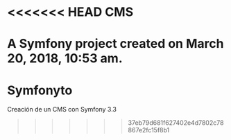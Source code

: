 <<<<<<< HEAD
CMS
===

A Symfony project created on March 20, 2018, 10:53 am.
=======
# Symfonyto
Creación de un CMS con Symfony 3.3
>>>>>>> 37eb79d681f627402e4d7802c78867e2fc15f8b1
